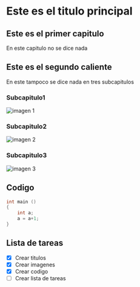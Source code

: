 # Este es el titulo principal

## Este es el primer capitulo

En este capitulo no se dice nada

## Este es el segundo caliente

En este tampoco se dice nada en tres subcapitulos

### Subcapitulo1
![imagen 1](https://images.freeimages.com/images/large-previews/56d/peacock-1169961.jpg?fmt=webp&w=500)
### Subcapitulo2
![imagen 2](https://images.freeimages.com/images/large-previews/3cb/the-treasure-1203251.jpg?fmt=webp&w=500)
### Subcapitulo3
![imagen 3](https://images.freeimages.com/images/large-previews/83f/paris-1213603.jpg?fmt=webp&w=500)

## Codigo

``` c
int main ()
{
    int a;
    a = a+1;
}
```

## Lista de tareas

- [X] Crear titulos
- [X] Crear imagenes
- [X] Crear codigo
- [ ] Crear lista de tareas
